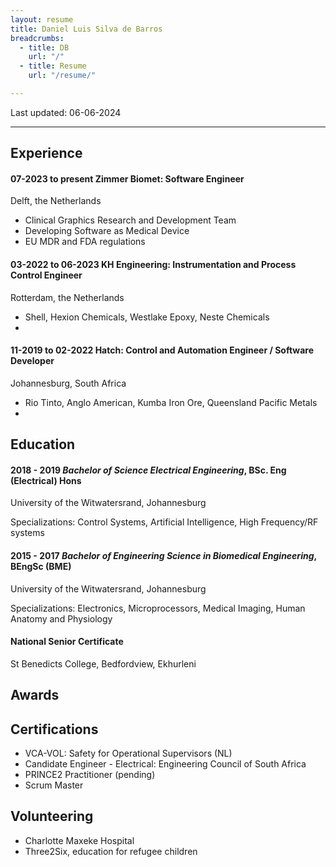 ```yaml
---
layout: resume
title: Daniel Luis Silva de Barros
breadcrumbs:
  - title: DB
    url: "/"
  - title: Resume
    url: "/resume/"

---
```


Last updated: 06-06-2024

---

## Experience
#### 07-2023 to present Zimmer Biomet: Software Engineer
Delft, the Netherlands
- Clinical Graphics Research and Development Team
- Developing Software as Medical Device
- EU MDR and FDA regulations


#### 03-2022 to 06-2023 KH Engineering: Instrumentation and Process Control Engineer
Rotterdam, the Netherlands
- Shell, Hexion Chemicals, Westlake Epoxy, Neste Chemicals
- 

#### 11-2019 to 02-2022 Hatch: Control and Automation Engineer / Software Developer
Johannesburg, South Africa
- Rio Tinto, Anglo American, Kumba Iron Ore, Queensland Pacific Metals
- 

## Education
#### 2018 - 2019 *Bachelor of Science Electrical Engineering*, **BSc. Eng (Electrical) Hons** 
University of the Witwatersrand, Johannesburg

Specializations: Control Systems, Artificial Intelligence, High Frequency/RF systems

#### 2015 - 2017 *Bachelor of Engineering Science in Biomedical Engineering*, **BEngSc (BME)** 
University of the Witwatersrand, Johannesburg

Specializations: Electronics, Microprocessors, Medical Imaging, Human Anatomy and Physiology


#### National Senior Certificate
St Benedicts College, Bedfordview, Ekhurleni

## Awards

## Certifications
- VCA-VOL: Safety for Operational Supervisors (NL)
- Candidate Engineer - Electrical: Engineering Council of South Africa
- PRINCE2 Practitioner (pending)
- Scrum Master


## Volunteering
- Charlotte Maxeke Hospital
- Three2Six, education for refugee children
